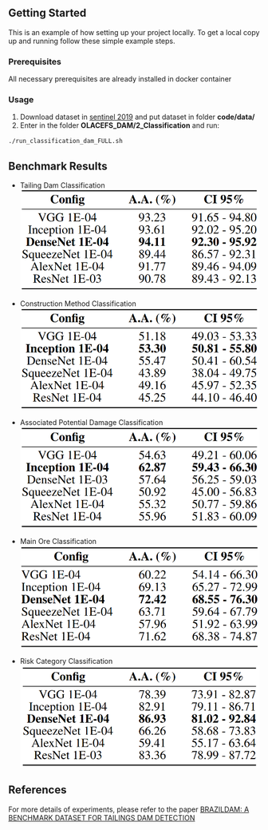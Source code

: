 
<!-- GETTING STARTED -->
## Getting Started

This is an example of how setting up your project locally.
To get a local copy up and running follow these simple example steps.

### Prerequisites

All necessary prerequisites are already installed in docker container

### Usage

1. Download dataset in [sentinel 2019](https://drive.google.com/file/d/1ODzJPYYup0Ga4g3BOsl1OsFdk4WFT7YW/view?usp=sharing) and put dataset in folder **code/data/**
2. Enter in the folder **OLACEFS_DAM/2_Classification** and run:
```sh
./run_classification_dam_FULL.sh
```


<!-- Benchmark Results -->
## Benchmark Results

- Tailing Dam Classification
![](https://github.com/edemir-matcomp/OLACEFS_DAM/blob/master/2_Classification/benchmark_dam_classification.png)


- Construction Method Classification
![](https://github.com/edemir-matcomp/OLACEFS_DAM/blob/master/2_Classification/benchmark_construction_method_classification.png)


- Associated Potential Damage Classification
![](https://github.com/edemir-matcomp/OLACEFS_DAM/blob/master/2_Classification/benchmark_damage_classification.png)


- Main Ore Classification
![](https://github.com/edemir-matcomp/OLACEFS_DAM/blob/master/2_Classification/benchmark_ore_classification.png)


- Risk Category Classification
![](https://github.com/edemir-matcomp/OLACEFS_DAM/blob/master/2_Classification/benchmark_risk_classification.png)


<!-- References -->
## References

For more details of experiments, please refer to the paper [BRAZILDAM: A BENCHMARK DATASET FOR TAILINGS DAM DETECTION](https://arxiv.org/pdf/2003.07948.pdf)


